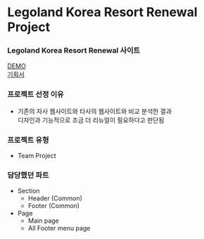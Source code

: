 # Legoland Korea Resort Renewal Project 

### Legoland Korea Resort Renewal 사이트
<a href="https://weteambestlegoland.netlify.app/" title="Demo 사이트" target="_blank">DEMO</a>
<br>
<a href="https://1drv.ms/p/s!Au0jrTlXxKwMozsIo87ndrnWkTVf?e=Xd0Mtg" title="기획서" target="_blank">기획서</a>

### 프로젝트 선정 이유
- 기존의 자사 웹사이트와 타사의 웹사이트와 비교 분석한 결과 
  <br> 디자인과 기능적으로 조금 더 리뉴얼이 필요하다고 판단됨

### 프로젝트 유형
- Team Project

### 담당했던 파트
- Section
    - Header (Common)
    - Footer (Common)
- Page
    - Main page
    - All Footer menu page